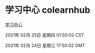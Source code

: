 # 学习中心 colearnhub
[学习中心](http://58.48.55.61:56308/colearnhub/)

2021年 02月 25日 星期四 01:50:02 CST

2021年 02月 24日 星期三 17:50:02 GMT
